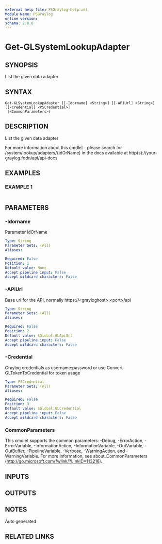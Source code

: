 ```yaml
---
external help file: PSGraylog-help.xml
Module Name: PSGraylog
online version:
schema: 2.0.0
---
```


# Get-GLSystemLookupAdapter

## SYNOPSIS
List the given data adapter

## SYNTAX

```
Get-GLSystemLookupAdapter [[-Idorname] <String>] [[-APIUrl] <String>] [[-Credential] <PSCredential>]
 [<CommonParameters>]
```

## DESCRIPTION
List the given data adapter


For more information about this cmdlet - please search for /system/lookup/adapters/{idOrName} in the docs available at http(s)://your-graylog.fqdn/api/api-docs

## EXAMPLES

### EXAMPLE 1
```

```

## PARAMETERS

### -Idorname
Parameter idOrName

```yaml
Type: String
Parameter Sets: (All)
Aliases:

Required: False
Position: 1
Default value: None
Accept pipeline input: False
Accept wildcard characters: False
```

### -APIUrl
Base url for the API, normally https://\<grayloghost\>:\<port\>/api

```yaml
Type: String
Parameter Sets: (All)
Aliases:

Required: False
Position: 2
Default value: $Global:GLApiUrl
Accept pipeline input: False
Accept wildcard characters: False
```

### -Credential
Graylog credentials as username:password or use Convert-GLTokenToCredential for token usage

```yaml
Type: PSCredential
Parameter Sets: (All)
Aliases:

Required: False
Position: 3
Default value: $Global:GLCredential
Accept pipeline input: False
Accept wildcard characters: False
```

### CommonParameters
This cmdlet supports the common parameters: -Debug, -ErrorAction, -ErrorVariable, -InformationAction, -InformationVariable, -OutVariable, -OutBuffer, -PipelineVariable, -Verbose, -WarningAction, and -WarningVariable.
For more information, see about_CommonParameters (http://go.microsoft.com/fwlink/?LinkID=113216).

## INPUTS

## OUTPUTS

## NOTES
Auto generated

## RELATED LINKS
